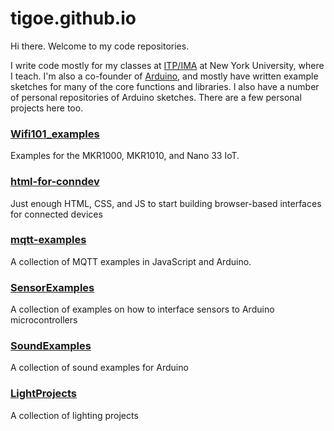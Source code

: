 # tigoe.github.io

Hi there. Welcome to my code repositories. 

I write code mostly for my classes at [ITP/IMA](https://itp.nyu.edu) at New York University, where I teach.  I'm also a co-founder of [Arduino](https://www.arduino.cc), and mostly have written example sketches for many of the core functions and libraries. I also have a number of personal repositories of Arduino sketches. There are a few personal projects here too.

### [Wifi101_examples](https://tigoe.github.io/Wifi101_examples/)
Examples for the MKR1000, MKR1010, and Nano 33 IoT.

### [html-for-conndev](https://tigoe.github.io/html-for-conndev/)
Just enough HTML, CSS, and JS to start building browser-based interfaces for connected devices

### [mqtt-examples](https://tigoe.github.io/mqtt-examples/)
A collection of MQTT examples in JavaScript and Arduino.

### [SensorExamples](https://tigoe.github.io/SensorExamples/)
A collection of examples on how to interface sensors to Arduino microcontrollers

### [SoundExamples](https://tigoe.github.io/SoundExamples/)
A collection of sound examples for Arduino

### [LightProjects](https://tigoe.github.io/LightProjects/)
A collection of lighting projects

